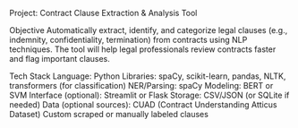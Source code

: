 Project: Contract Clause Extraction & Analysis Tool

Objective
Automatically extract, identify, and categorize legal clauses (e.g., indemnity, confidentiality, termination) from contracts using NLP techniques. The tool will help legal professionals review contracts faster and flag important clauses.

Tech Stack
Language: Python
Libraries: spaCy, scikit-learn, pandas, NLTK, transformers (for classification)
NER/Parsing: spaCy
Modeling: BERT or SVM
Interface (optional): Streamlit or Flask
Storage: CSV/JSON (or SQLite if needed)
Data (optional sources):
CUAD (Contract Understanding Atticus Dataset)
Custom scraped or manually labeled clauses
